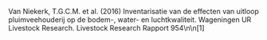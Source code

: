 Van Niekerk, T.G.C.M. et al. (2016) Inventarisatie van de effecten van uitloop pluimveehouderij op de bodem-, water- en luchtkwaliteit. Wageningen UR Livestock Research. Livestock Research Rapport 954\n\n[1]
